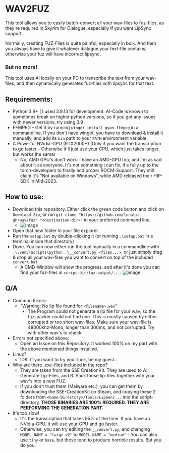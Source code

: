 # WAV2FUZ

This tool allows you to easily batch-convert all your wav-files to fuz-files, as they're required in Skyrim for Dialogue, especially if you want LipSync support.

Normally, creating FUZ-Files is quite painful, especially in bulk. And then you always have to give it whatever dialogue your text-file contains, otherwise your fuz will have incorrect lipsync.

### But no more!
This tool uses AI locally on your PC to transcribe the text from your wav-files, and then dynamically generates fuz-files with lipsync for that text.

## Requirements:
- Python 3.9+ | I used 3.9.13 for development. AI-Code is known to sometimes break on higher python versions, so if you got any issues with newer versions, try using 3.9
- FFMPEG - Get it by running `winget install gyan.ffmpeg` in a commandline. If you don't have winget, you have to download & install it manually, and add its `bin` path to your `PATH` environment variable.
- A Powerful NVidia-GPU (RTX2000+) (Only if you want the transcription to go faster - Otherwise it'll just use your CPU, which just takes longer, but works the same)
  - No, AMD GPU's don't work. I have an AMD-GPU too, and i'm as sad about it as everyone. It's not something i can fix, it's fully up to the torch-developers to finally add proper ROCM-Support. They still claim it's "Not available on Windows", while AMD released their HIP-SDK in Mid-2023.
## How to use:
- Download this repository. Either click the green code button and click on `Download Zip`, or run `git clone "https://github.com/lunatic-gh/wav2fuz" "<destination-dir>"` in your preferred command line.
  - ![image](https://github.com/user-attachments/assets/136f36c0-6217-4230-bc37-4ba9c027b2b5)
- Open that new folder in your file explorer
- Run the `setup.bat` by double-clicking it (or running `.\setup.bat` in a terminal inside that directory)
- Done. You can now either run the tool manually in a commandline with `.\.venv\Scripts\python .\__convert.py <files...>`, or just simply drag & drop all your wav-files you want to convert on top of the included `convert.bat`
  - A CMD-Window will show the progress, and after it's done you can find your fuz-files in `script-dir/fuz-output/...`: ![image](https://github.com/user-attachments/assets/4584633f-aa35-4394-bc75-f62a7fba8da1)


## Q/A
- Common Errors:
  - "Warning: No lip file found for `<filename>.wav`"
    - The Program could not generate a lip file for your wav, so the fuz-packer could not find one. This is mostly caused by either corrupted or too short wav-files. Make sure your wav-file is 48000khz-Mono, longer than 300ms, and not corrupted. Try with other wav's to check.
- Errors not specified above:
  - Open an Issue on this Repository. It worked 100% on my part with the above mentioned things installed.
- Linux?
  - IDK. If you want to try your luck, be my guest...
- Why are there .exe-files included in the repo?
  - They are taken from the SSE CreationKit. They are used to A: Generate Lip-Files, and B: Pack those lip-files together with your wav's into a new FUZ.
  - If you don't trust them (Malware etc.), you can get them by downloading the SSE-CreationKit on Steam, and copying these 2 folders from `<Game-Directory>/Tools/LipGen/...` into the script-directory. **THOSE BINARIES ARE 100% REQUIRED. THEY ARE PERFORMING THE GENERATION PART.**
- It's too slow!
  - It's the transcription that takes 95% of the time. If you have an NVidia-GPU, it will use your GPU and go faster.
  - Otherwise, you can try editing the `__convert.py`, and changing `MODEL_NAME = "large-v2"` to `MODEL_NAME = "medium"` - You can also use `tiny` or `base`, but those tend to produce horrible results. But you do you.
